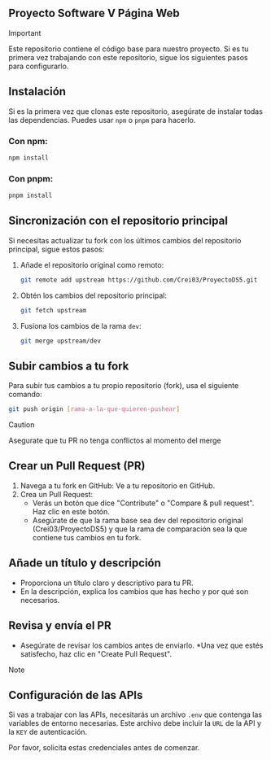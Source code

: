 ## Proyecto Software V Página Web

> [!IMPORTANT]
> Este repositorio contiene el código base para nuestro proyecto. Si es tu primera vez trabajando con este repositorio, sigue los siguientes pasos para configurarlo.

## Instalación

Si es la primera vez que clonas este repositorio, asegúrate de instalar todas las dependencias. Puedes usar `npm` o `pnpm` para hacerlo.

### Con npm:
```bash
npm install
```

### Con pnpm:
```bash
pnpm install
```

## Sincronización con el repositorio principal

Si necesitas actualizar tu fork con los últimos cambios del repositorio principal, sigue estos pasos:

1. Añade el repositorio original como remoto:

   ```bash
   git remote add upstream https://github.com/Crei03/ProyectoDS5.git
   ```

2. Obtén los cambios del repositorio principal:

   ```bash
   git fetch upstream
   ```

3. Fusiona los cambios de la rama `dev`:

   ```bash
   git merge upstream/dev
   ```

## Subir cambios a tu fork

Para subir tus cambios a tu propio repositorio (fork), usa el siguiente comando:

```bash
git push origin [rama-a-la-que-quieren-pushear]
```
> [!CAUTION]
> Asegurate que tu PR no tenga conflictos al momento del merge

## Crear un Pull Request (PR)
1. Navega a tu fork en GitHub: Ve a tu repositorio en GitHub.
2. Crea un Pull Request:
   * Verás un botón que dice "Contribute" o "Compare & pull request". Haz clic en este botón.
   * Asegúrate de que la rama base sea dev del repositorio original (Crei03/ProyectoDS5) y que la rama de comparación sea la que contiene tus cambios en tu fork.

## Añade un título y descripción
* Proporciona un título claro y descriptivo para tu PR.
* En la descripción, explica los cambios que has hecho y por qué son necesarios.

## Revisa y envía el PR
* Asegúrate de revisar los cambios antes de enviarlo.
*Una vez que estés satisfecho, haz clic en "Create Pull Request".

> [!NOTE]
## Configuración de las APIs

Si vas a trabajar con las APIs, necesitarás un archivo `.env` que contenga las variables de entorno necesarias. Este archivo debe incluir la `URL` de la API y la `KEY` de autenticación.

Por favor, solicita estas credenciales antes de comenzar.